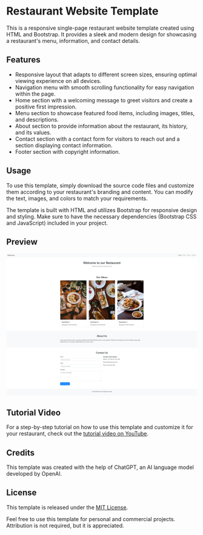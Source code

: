 # Restaurant Website Template

This is a responsive single-page restaurant website template created using HTML and Bootstrap. It provides a sleek and modern design for showcasing a restaurant's menu, information, and contact details.

## Features

- Responsive layout that adapts to different screen sizes, ensuring optimal viewing experience on all devices.
- Navigation menu with smooth scrolling functionality for easy navigation within the page.
- Home section with a welcoming message to greet visitors and create a positive first impression.
- Menu section to showcase featured food items, including images, titles, and descriptions.
- About section to provide information about the restaurant, its history, and its values.
- Contact section with a contact form for visitors to reach out and a section displaying contact information.
- Footer section with copyright information.

## Usage

To use this template, simply download the source code files and customize them according to your restaurant's branding and content. You can modify the text, images, and colors to match your requirements. 

The template is built with HTML and utilizes Bootstrap for responsive design and styling. Make sure to have the necessary dependencies (Bootstrap CSS and JavaScript) included in your project.

## Preview

![Restaurant Website Template Preview](preview.png)

## Tutorial Video

For a step-by-step tutorial on how to use this template and customize it for your restaurant, check out the [tutorial video on YouTube](https://www.youtube.com/watch?v=YOUR_TUTORIAL_VIDEO_ID).

## Credits

This template was created with the help of ChatGPT, an AI language model developed by OpenAI.

## License

This template is released under the [MIT License](LICENSE).

Feel free to use this template for personal and commercial projects. Attribution is not required, but it is appreciated.
